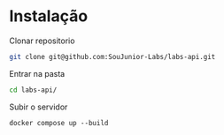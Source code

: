 # Instalação

Clonar repositorio
``` sh
git clone git@github.com:SouJunior-Labs/labs-api.git
```

Entrar na pasta

``` sh
cd labs-api/
```

Subir o servidor
```
docker compose up --build
```

